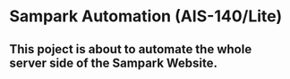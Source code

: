# Sampark Automation (AIS-140/Lite)
## This poject is about to automate the whole server side of the Sampark Website.
